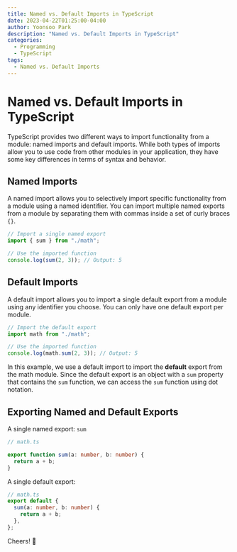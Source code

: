 ```yaml
---
title: Named vs. Default Imports in TypeScript
date: 2023-04-22T01:25:00-04:00
author: Yoonsoo Park
description: "Named vs. Default Imports in TypeScript"
categories:
  - Programming
  - TypeScript
tags:
  - Named vs. Default Imports
---
```


# Named vs. Default Imports in TypeScript

TypeScript provides two different ways to import functionality from a module: named imports and default imports. While both types of imports allow you to use code from other modules in your application, they have some key differences in terms of syntax and behavior.

## Named Imports

A named import allows you to selectively import specific functionality from a module using a named identifier. You can import multiple named exports from a module by separating them with commas inside a set of curly braces `{}`.

```typescript
// Import a single named export
import { sum } from "./math";

// Use the imported function
console.log(sum(2, 3)); // Output: 5
```

## Default Imports

A default import allows you to import a single default export from a module using any identifier you choose. You can only have one default export per module.

```ts
// Import the default export
import math from "./math";

// Use the imported function
console.log(math.sum(2, 3)); // Output: 5
```

In this example, we use a default import to import the **default** export from the math module. Since the default export is an object with a `sum` property that contains the `sum` function, we can access the `sum` function using dot notation.

## Exporting Named and Default Exports

A single named export: `sum`

```ts
// math.ts

export function sum(a: number, b: number) {
  return a + b;
}
```

A single default export:

```ts
// math.ts
export default {
  sum(a: number, b: number) {
    return a + b;
  },
};
```

Cheers! 🍺
